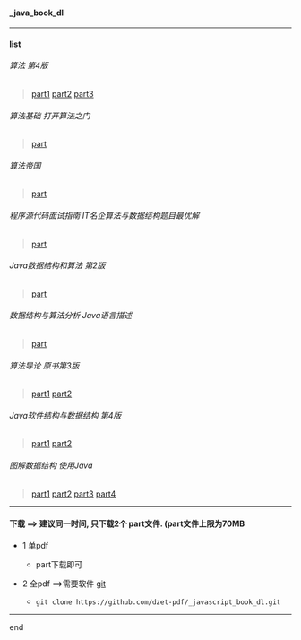 #### _java_book_dl

---

#### list

###### 算法 第4版

> [part1](https://github.com/dzet-share/_java_book_dl/blob/master/file/Algorithms-4th-651p-181M.part1.rar)
> [part2](https://github.com/dzet-share/_java_book_dl/blob/master/file/Algorithms-4th-651p-181M.part2.rar)
> [part3](https://github.com/dzet-share/_java_book_dl/blob/master/file/Algorithms-4th-651p-181M.part3.rar)

###### 算法基础 打开算法之门

> [part](https://github.com/dzet-share/_java_book_dl/blob/master/file/Algorithms_Unlocked-249p-40M.rar)

###### 算法帝国

> [part](https://github.com/dzet-share/_java_book_dl/blob/master/file/Automate_This-How_Algorithms_Came_to_Rule_Our_World-233p-21M.rar)

###### 程序源代码面试指南 IT名企算法与数据结构题目最优解

> [part](https://github.com/dzet-share/_java_book_dl/blob/master/file/cxydm_mszn_IT_mqsf_y_sjjg_tm_zyj-532p-80M.rar)

###### Java数据结构和算法 第2版

> [part](https://github.com/dzet-share/_java_book_dl/blob/master/file/DS_A_in_Java_2th-584p-25M.rar)

###### 数据结构与算法分析 Java语言描述

> [part](https://github.com/dzet-share/_java_book_dl/blob/master/file/DS_and_AA_in_Java-3th-413p-47m.rar)

###### 算法导论 原书第3版

> [part1](https://github.com/dzet-share/_java_book_dl/blob/master/file/Introduction_to_Algorithms-3th-794p-101M_.part1.rar)
> [part2](https://github.com/dzet-share/_java_book_dl/blob/master/file/Introduction_to_Algorithms-3th-794p-101M_.part2.rar)

###### Java软件结构与数据结构 第4版

> [part1](https://github.com/dzet-share/_java_book_dl/blob/master/file/Java_SS_Designing_and_Using_DS-502p-130M.part1.rar)
> [part2](https://github.com/dzet-share/_java_book_dl/blob/master/file/Java_SS_Designing_and_Using_DS-502p-130M.part2.rar)

###### 图解数据结构 使用Java

> [part1](https://github.com/dzet-share/_java_book_dl/blob/master/file/tj_sjjg_sy_java_374p-247M.part1.rar)
> [part2](https://github.com/dzet-share/_java_book_dl/blob/master/file/tj_sjjg_sy_java_374p-247M.part2.rar)
> [part3](https://github.com/dzet-share/_java_book_dl/blob/master/file/tj_sjjg_sy_java_374p-247M.part3.rar)
> [part4](https://github.com/dzet-share/_java_book_dl/blob/master/file/tj_sjjg_sy_java_374p-247M.part4.rar)

---

#### 下载 ==> 建议同一时间, 只下载2个 part文件. (part文件上限为70MB

 - 1 单pdf
    - part下载即可

 - 2 全pdf ==>需要软件 [git](https://gitforwindows.org/)
    - ```git clone https://github.com/dzet-pdf/_javascript_book_dl.git```


---

end

